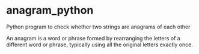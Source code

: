 # anagram_python
Python program to check whether two strings are anagrams of each other

An anagram is a word or phrase formed by rearranging the letters of a different word or phrase, typically using all the original letters exactly once.

